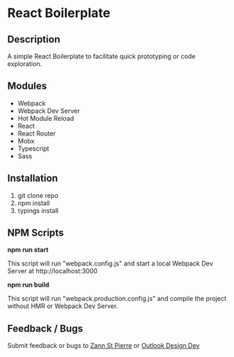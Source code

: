 # React Boilerplate

## Description

A simple React Boilerplate to facilitate quick prototyping or code exploration.

## Modules

* Webpack
* Webpack Dev Server
* Hot Module Reload 
* React
* React Router
* Mobx
* Typescript
* Sass

## Installation

1. git clone repo  
2. npm install  
3. typings install

## NPM Scripts

**npm run start**

This script will run "webpack.config.js" and start a local Webpack Dev Server at http://localhost:3000

**npm run build**

This script will run "webpack.production.config.js" and compile the project without HMR or Webpack Dev Server.

## Feedback / Bugs

Submit feedback or bugs to [Zann St Pierre](zstp@microsoft.com) or [Outlook Design Dev](outlookdesigndev@service.microsoft.com)